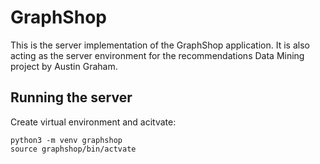 # GraphShop
This is the server implementation of the GraphShop application.
It is also acting as the server environment for the recommendations
Data Mining project by Austin Graham.

## Running the server

Create virtual environment and acitvate:
```
python3 -m venv graphshop
source graphshop/bin/actvate
```
